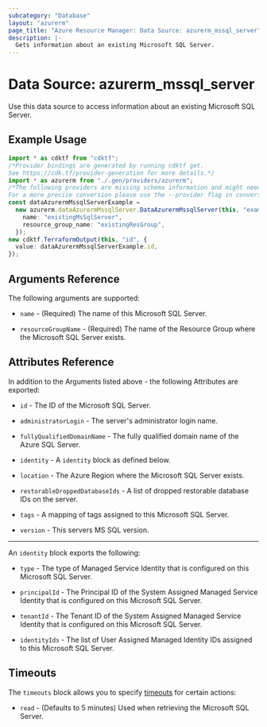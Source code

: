 ```yaml
---
subcategory: "Database"
layout: "azurerm"
page_title: "Azure Resource Manager: Data Source: azurerm_mssql_server"
description: |-
  Gets information about an existing Microsoft SQL Server.
---
```


# Data Source: azurerm\_mssql\_server

Use this data source to access information about an existing Microsoft SQL Server.

## Example Usage

```typescript
import * as cdktf from "cdktf";
/*Provider bindings are generated by running cdktf get.
See https://cdk.tf/provider-generation for more details.*/
import * as azurerm from "./.gen/providers/azurerm";
/*The following providers are missing schema information and might need manual adjustments to synthesize correctly: azurerm.
For a more precise conversion please use the --provider flag in convert.*/
const dataAzurermMssqlServerExample =
  new azurerm.dataAzurermMssqlServer.DataAzurermMssqlServer(this, "example", {
    name: "existingMsSqlServer",
    resource_group_name: "existingResGroup",
  });
new cdktf.TerraformOutput(this, "id", {
  value: dataAzurermMssqlServerExample.id,
});

```

## Arguments Reference

The following arguments are supported:

*   `name` - (Required) The name of this Microsoft SQL Server.

*   `resourceGroupName` - (Required) The name of the Resource Group where the Microsoft SQL Server exists.

## Attributes Reference

In addition to the Arguments listed above - the following Attributes are exported:

*   `id` - The ID of the Microsoft SQL Server.

*   `administratorLogin` - The server's administrator login name.

*   `fullyQualifiedDomainName` - The fully qualified domain name of the Azure SQL Server.

*   `identity` - A `identity` block as defined below.

*   `location` - The Azure Region where the Microsoft SQL Server exists.

*   `restorableDroppedDatabaseIds` - A list of dropped restorable database IDs on the server.

*   `tags` - A mapping of tags assigned to this Microsoft SQL Server.

*   `version` - This servers MS SQL version.

***

An `identity` block exports the following:

*   `type` - The type of Managed Service Identity that is configured on this Microsoft SQL Server.

*   `principalId` - The Principal ID of the System Assigned Managed Service Identity that is configured on this Microsoft SQL Server.

*   `tenantId` - The Tenant ID of the System Assigned Managed Service Identity that is configured on this Microsoft SQL Server.

*   `identityIds` - The list of User Assigned Managed Identity IDs assigned to this Microsoft SQL Server.

## Timeouts

The `timeouts` block allows you to specify [timeouts](https://www.terraform.io/language/resources/syntax#operation-timeouts) for certain actions:

* `read` - (Defaults to 5 minutes) Used when retrieving the Microsoft SQL Server.
